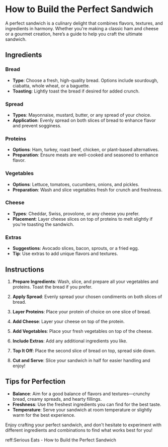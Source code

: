 # How to Build the Perfect Sandwich

A perfect sandwich is a culinary delight that combines flavors, textures, and ingredients in harmony. Whether you're making a classic ham and cheese or a gourmet creation, here’s a guide to help you craft the ultimate sandwich.

## Ingredients

### Bread
- **Type**: Choose a fresh, high-quality bread. Options include sourdough, ciabatta, whole wheat, or a baguette.
- **Toasting**: Lightly toast the bread if desired for added crunch.

### Spread
- **Types**: Mayonnaise, mustard, butter, or any spread of your choice.
- **Application**: Evenly spread on both slices of bread to enhance flavor and prevent sogginess.

### Proteins
- **Options**: Ham, turkey, roast beef, chicken, or plant-based alternatives.
- **Preparation**: Ensure meats are well-cooked and seasoned to enhance flavor.

### Vegetables
- **Options**: Lettuce, tomatoes, cucumbers, onions, and pickles.
- **Preparation**: Wash and slice vegetables fresh for crunch and freshness.

### Cheese
- **Types**: Cheddar, Swiss, provolone, or any cheese you prefer.
- **Placement**: Layer cheese slices on top of proteins to melt slightly if you're toasting the sandwich.

### Extras
- **Suggestions**: Avocado slices, bacon, sprouts, or a fried egg.
- **Tip**: Use extras to add unique flavors and textures.

## Instructions

1. **Prepare Ingredients**: Wash, slice, and prepare all your vegetables and proteins. Toast the bread if you prefer.

2. **Apply Spread**: Evenly spread your chosen condiments on both slices of bread.

3. **Layer Proteins**: Place your protein of choice on one slice of bread.

4. **Add Cheese**: Layer your cheese on top of the protein.

5. **Add Vegetables**: Place your fresh vegetables on top of the cheese.

6. **Include Extras**: Add any additional ingredients you like.

7. **Top It Off**: Place the second slice of bread on top, spread side down.

8. **Cut and Serve**: Slice your sandwich in half for easier handling and enjoy!

## Tips for Perfection

- **Balance**: Aim for a good balance of flavors and textures—crunchy bread, creamy spreads, and hearty fillings.
- **Freshness**: Use the freshest ingredients you can find for the best taste.
- **Temperature**: Serve your sandwich at room temperature or slightly warm for the best experience.

Enjoy crafting your perfect sandwich, and don't hesitate to experiment with different ingredients and combinations to find what works best for you!

reff:Serious Eats - How to Build the Perfect Sandwich